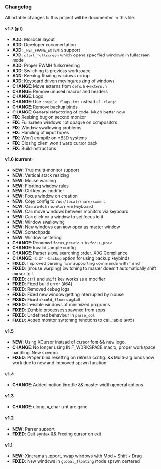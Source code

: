 ### Changelog

All notable changes to this project will be documented in this file.

#### v1.7 (git)
- **ADD**: Monocle layout
- **ADD**: Developer documentation
- **ADD**: `_NET_FRAME_EXTENTS` support
- **ADD**: `start_fullscreen` which opens specified windows in fullscreen mode
- **ADD**: Proper EWMH fullscreening
- **ADD**: Switching to previous workspace
- **ADD**: Keeping floating windows on top
- **ADD**: Keyboard driven moving/resizing of windows
- **CHANGE**: Move externs from `defs.h`->`extern.h`
- **CHANGE**: Remove unused macros and headers
- **CHANGE**: Logo
- **CHANGE**: Use `compile_flags.txt` instead of `.clangd`
- **CHANGE**: Remove backup binds
- **CHANGE**: General refactoring of code. Much better now
- **FIX**: Resizing bug on second monitor
- **FIX**: Fullscreen windows not opaque on compositors
- **FIX**: Window swallowing problems
- **FIX**: Handling of input boxes
- **FIX**: Won't compile on *BSD systems
- **FIX**: Closing client won't warp cursor back
- **FIX**: Build instructions

#### v1.6 (current)
- **NEW**: True multi-monitor support
- **NEW**: Vertical stack resizing
- **NEW**: Mouse warping
- **NEW**: Floating window rules
- **NEW**: Ctrl key as modifier
- **NEW**: Focus window on creation
- **NEW**: Copy config to `/usr/local/share/sxwmrc`
- **NEW**: Can switch monitors via keyboard
- **NEW**: Can move windows between monitors via keyboard
- **NEW**: Can click on a window to set focus to it
- **NEW**: Window swallowing
- **NEW**: New windows can now open as master window
- **NEW**: Scratchpads
- **NEW**: Window centering
- **CHANGE**: Renamed `focus_previous` to `focus_prev`
- **CHANGE**: Invalid sample config
- **CHANGE**: Parser `$HOME` searching order. XDG Compliance
- **CHANGE**: `-b` or `--backup` option for using backup keybinds
- **FIXED**: Improved parsing now supporting commands with `"` and `'`
- **FIXED**: (mouse warping) Switching to master doesn't automatically shift cursor to it
- **FIXED**: `ctrl` and `shift` key works as a modifier
- **FIXED**: Fixed build error (#64).
- **FIXED**: Removed debug logs
- **FIXED**: Fixed new window getting interrupted by mouse
- **FIXED**: Fixed `should_float` segfalt
- **FIXED**: Invisible windows of minimized programs
- **FIXED**: Zombie processes spawned from apps
- **FIXED**: Undefined behaviour in `parse_col`
- **FIXED**: Added monitor switching functions to call_table (#95)

#### v1.5
- **NEW**: Using XCursor instead of cursor font && new logo.
- **CHANGE**: No longer using INIT_WORKSPACE macro, proper workspace handling. New sxwmrc
- **FIXED**: Proper bind resetting on refresh config. && Multi-arg binds now work due to new and improved spawn function

#### v1.4
- **CHANGE**: Added motion throttle && master width general options

#### v1.3
- **CHANGE**: ulong, u_char uint are gone

#### v1.2
- **NEW**: Parser support
- **FIXED**: Quit syntax && Freeing cursor on exit

#### v1.1
- **NEW**: Xinerama support, swap windows with Mod + Shift + Drag
- **FIXED**: New windows in `global_floating` mode spawn centered
